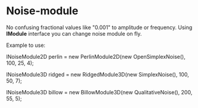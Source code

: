 # Noise-module

No confusing fractional values like "0.001" to amplitude or frequency.
Using **IModule** interface you can change noise module on fly.

Example to use:


INoiseModule2D perlin = new PerlinModule2D(new OpenSimplexNoise(), 100, 25, 4);

INoiseModule3D ridged = new RidgedModule3D(new SimplexNoise(), 100, 50, 7);

INoiseModule3D billow = new BillowModule3D(new QualitativeNoise(), 200, 55, 5);
